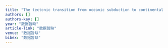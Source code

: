```yaml
---
title: "The tectonic transition from oceanic subduction to continental subduction: Zirconological constraints from two types of eclogites in the North Qaidam orogen, northern Tibet"
authors: []
authors-key: []
year: "数据暂缺"
article-link: "数据暂缺"
venue: "数据暂缺"
bibex: "数据暂缺"
---
```

